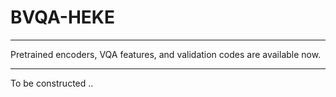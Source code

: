 # BVQA-HEKE

---------------------
Pretrained encoders, VQA features, and validation codes are available now.

-----------------------

To be constructed ..

